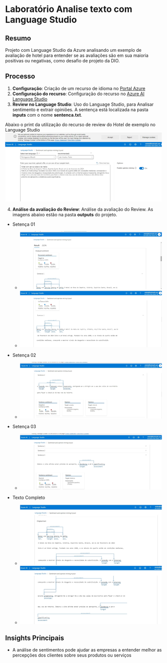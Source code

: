 # Laboratório Analise texto com Language Studio

## Resumo

Projeto com Language Studio da Azure analisando um exemplo de avaliação de hotel para entender se as avaliações são em sua maioria positivas ou negativas, como desafio de projeto da DIO.

## Processo

1. **Configuração**: Criação de um recurso de idioma no [Portal Azure](https://portal.azure.com)
2. **Configuração do recurso**: Configuração do recurso no [Azure AI Language Studio](https://language.cognitive.azure.com)
3. **Review no Language Studio**: Uso do Language Studio, para Analisar sentimento e extrair opiniões. A sentença está localizada na pasta **inputs** com o nome **sentenca.txt**.

Abaixo o print da utilização do recurso de review do Hotel de exemplo no Language Studio ![Review](inputs/review.jpg)

4. **Análise da avaliação do Review**: Análise da avaliação do Review. As imagens abaixo estão na pasta **outputs** do projeto.
- Setença 01
    - ![Resultado-sentenca-01-01](outputs/Resultado-sentenca-01-01.jpg)
    - ![Resultado-sentenca-01-02](outputs/Resultado-sentenca-01-02.jpg)

- Setença 02
    - ![Resultado-sentenca-02](outputs/Resultado-sentenca-02.jpg)

- Setença 03
    - ![Resultado-sentenca-03](outputs/Resultado-sentenca-03.jpg)

- Texto Completo
    - ![Resultado-texto-completo-01](outputs/Resultado-texto-completo-01.jpg)
    - ![Resultado-texto-completo-02](outputs/Resultado-texto-completo-02.jpg)

## Insights Principais

- A análise de sentimentos pode ajudar as empresas a entender melhor as percepções dos clientes sobre seus produtos ou serviços